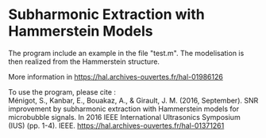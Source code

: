 # Subharmonic Extraction with Hammerstein Models

The program include an example in the file "test.m". The modelisation is then realized from the Hammerstein structure. 

More information in https://hal.archives-ouvertes.fr/hal-01986126

To use the program, please cite : <br/>
Ménigot, S., Kanbar, E., Bouakaz, A., & Girault, J. M. (2016, September). SNR improvement by subharmonic extraction with Hammerstein models for microbubble signals. In 2016 IEEE International Ultrasonics Symposium (IUS) (pp. 1-4). IEEE. https://hal.archives-ouvertes.fr/hal-01371261
